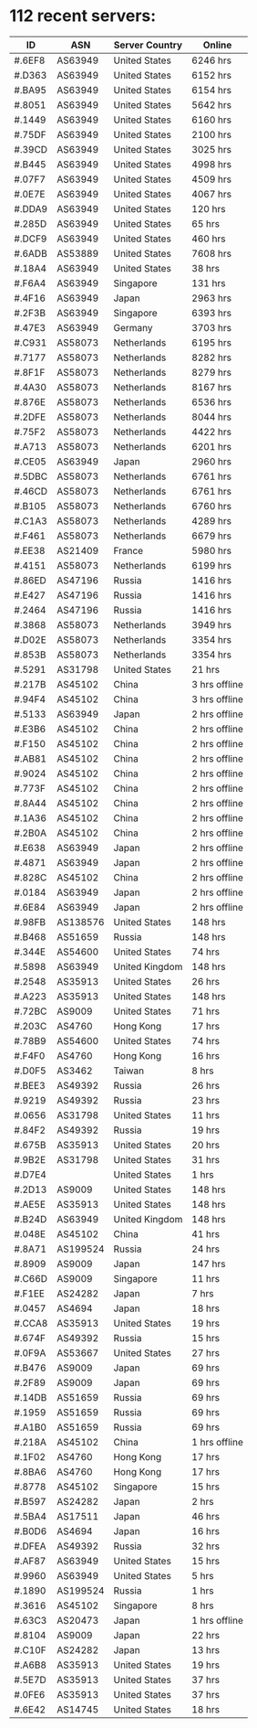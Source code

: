 # 112 recent servers:

| ID | ASN | Server Country | Online |
| ------ | ------ | ------ | ------ |
| #.6EF8 | AS63949 | United States | 6246 hrs |
| #.D363 | AS63949 | United States | 6152 hrs |
| #.BA95 | AS63949 | United States | 6154 hrs |
| #.8051 | AS63949 | United States | 5642 hrs |
| #.1449 | AS63949 | United States | 6160 hrs |
| #.75DF | AS63949 | United States | 2100 hrs |
| #.39CD | AS63949 | United States | 3025 hrs |
| #.B445 | AS63949 | United States | 4998 hrs |
| #.07F7 | AS63949 | United States | 4509 hrs |
| #.0E7E | AS63949 | United States | 4067 hrs |
| #.DDA9 | AS63949 | United States | 120 hrs |
| #.285D | AS63949 | United States | 65 hrs |
| #.DCF9 | AS63949 | United States | 460 hrs |
| #.6ADB | AS53889 | United States | 7608 hrs |
| #.18A4 | AS63949 | United States | 38 hrs |
| #.F6A4 | AS63949 | Singapore | 131 hrs |
| #.4F16 | AS63949 | Japan | 2963 hrs |
| #.2F3B | AS63949 | Singapore | 6393 hrs |
| #.47E3 | AS63949 | Germany | 3703 hrs |
| #.C931 | AS58073 | Netherlands | 6195 hrs |
| #.7177 | AS58073 | Netherlands | 8282 hrs |
| #.8F1F | AS58073 | Netherlands | 8279 hrs |
| #.4A30 | AS58073 | Netherlands | 8167 hrs |
| #.876E | AS58073 | Netherlands | 6536 hrs |
| #.2DFE | AS58073 | Netherlands | 8044 hrs |
| #.75F2 | AS58073 | Netherlands | 4422 hrs |
| #.A713 | AS58073 | Netherlands | 6201 hrs |
| #.CE05 | AS63949 | Japan | 2960 hrs |
| #.5DBC | AS58073 | Netherlands | 6761 hrs |
| #.46CD | AS58073 | Netherlands | 6761 hrs |
| #.B105 | AS58073 | Netherlands | 6760 hrs |
| #.C1A3 | AS58073 | Netherlands | 4289 hrs |
| #.F461 | AS58073 | Netherlands | 6679 hrs |
| #.EE38 | AS21409 | France | 5980 hrs |
| #.4151 | AS58073 | Netherlands | 6199 hrs |
| #.86ED | AS47196 | Russia | 1416 hrs |
| #.E427 | AS47196 | Russia | 1416 hrs |
| #.2464 | AS47196 | Russia | 1416 hrs |
| #.3868 | AS58073 | Netherlands | 3949 hrs |
| #.D02E | AS58073 | Netherlands | 3354 hrs |
| #.853B | AS58073 | Netherlands | 3354 hrs |
| #.5291 | AS31798 | United States | 21 hrs |
| #.217B | AS45102 | China | 3 hrs offline |
| #.94F4 | AS45102 | China | 3 hrs offline |
| #.5133 | AS63949 | Japan | 2 hrs offline |
| #.E3B6 | AS45102 | China | 2 hrs offline |
| #.F150 | AS45102 | China | 2 hrs offline |
| #.AB81 | AS45102 | China | 2 hrs offline |
| #.9024 | AS45102 | China | 2 hrs offline |
| #.773F | AS45102 | China | 2 hrs offline |
| #.8A44 | AS45102 | China | 2 hrs offline |
| #.1A36 | AS45102 | China | 2 hrs offline |
| #.2B0A | AS45102 | China | 2 hrs offline |
| #.E638 | AS63949 | Japan | 2 hrs offline |
| #.4871 | AS63949 | Japan | 2 hrs offline |
| #.828C | AS45102 | China | 2 hrs offline |
| #.0184 | AS63949 | Japan | 2 hrs offline |
| #.6E84 | AS63949 | Japan | 2 hrs offline |
| #.98FB | AS138576 | United States | 148 hrs |
| #.B468 | AS51659 | Russia | 148 hrs |
| #.344E | AS54600 | United States | 74 hrs |
| #.5898 | AS63949 | United Kingdom | 148 hrs |
| #.2548 | AS35913 | United States | 26 hrs |
| #.A223 | AS35913 | United States | 148 hrs |
| #.72BC | AS9009 | United States | 71 hrs |
| #.203C | AS4760 | Hong Kong | 17 hrs |
| #.78B9 | AS54600 | United States | 74 hrs |
| #.F4F0 | AS4760 | Hong Kong | 16 hrs |
| #.D0F5 | AS3462 | Taiwan | 8 hrs |
| #.BEE3 | AS49392 | Russia | 26 hrs |
| #.9219 | AS49392 | Russia | 23 hrs |
| #.0656 | AS31798 | United States | 11 hrs |
| #.84F2 | AS49392 | Russia | 19 hrs |
| #.675B | AS35913 | United States | 20 hrs |
| #.9B2E | AS31798 | United States | 31 hrs |
| #.D7E4 |  | United States | 1 hrs |
| #.2D13 | AS9009 | United States | 148 hrs |
| #.AE5E | AS35913 | United States | 148 hrs |
| #.B24D | AS63949 | United Kingdom | 148 hrs |
| #.048E | AS45102 | China | 41 hrs |
| #.8A71 | AS199524 | Russia | 24 hrs |
| #.8909 | AS9009 | Japan | 147 hrs |
| #.C66D | AS9009 | Singapore | 11 hrs |
| #.F1EE | AS24282 | Japan | 7 hrs |
| #.0457 | AS4694 | Japan | 18 hrs |
| #.CCA8 | AS35913 | United States | 19 hrs |
| #.674F | AS49392 | Russia | 15 hrs |
| #.0F9A | AS53667 | United States | 27 hrs |
| #.B476 | AS9009 | Japan | 69 hrs |
| #.2F89 | AS9009 | Japan | 69 hrs |
| #.14DB | AS51659 | Russia | 69 hrs |
| #.1959 | AS51659 | Russia | 69 hrs |
| #.A1B0 | AS51659 | Russia | 69 hrs |
| #.218A | AS45102 | China | 1 hrs offline |
| #.1F02 | AS4760 | Hong Kong | 17 hrs |
| #.8BA6 | AS4760 | Hong Kong | 17 hrs |
| #.8778 | AS45102 | Singapore | 15 hrs |
| #.B597 | AS24282 | Japan | 2 hrs |
| #.5BA4 | AS17511 | Japan | 46 hrs |
| #.B0D6 | AS4694 | Japan | 16 hrs |
| #.DFEA | AS49392 | Russia | 32 hrs |
| #.AF87 | AS63949 | United States | 15 hrs |
| #.9960 | AS63949 | United States | 5 hrs |
| #.1890 | AS199524 | Russia | 1 hrs |
| #.3616 | AS45102 | Singapore | 8 hrs |
| #.63C3 | AS20473 | Japan | 1 hrs offline |
| #.8104 | AS9009 | Japan | 22 hrs |
| #.C10F | AS24282 | Japan | 13 hrs |
| #.A6B8 | AS35913 | United States | 19 hrs |
| #.5E7D | AS35913 | United States | 37 hrs |
| #.0FE6 | AS35913 | United States | 37 hrs |
| #.6E42 | AS14745 | United States | 18 hrs |

